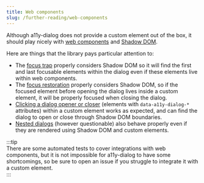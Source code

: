 ```yaml
---
title: Web components
slug: /further-reading/web-components
---
```


Although a11y-dialog does not provide a custom element out of the box, it should play nicely with [web components](https://developer.mozilla.org/en-US/docs/Web/API/Web_components) and [Shadow DOM](https://developer.mozilla.org/en-US/docs/Web/API/Web_components/Using_shadow_DOM).

Here are things that the library pays particular attention to:

- The [focus trap](advanced.focus_considerations.md#focus-trap) properly considers Shadow DOM so it will find the first and last focusable elements within the dialog even if these elements live within web components.
- The [focus restoration](advanced.focus_considerations.md#focus-restoration) properly considers Shadow DOM, so if the focused element before opening the dialog lives inside a custom element, it will be properly focused when closing the dialog.
- [Clicking a dialog opener or closer](usage.interactions.md#dom-api) (elements with `data-a11y-dialog-*` attributes) within a custom element works as expected, and can find the dialog to open or close through Shadow DOM boundaries.
- [Nested dialogs](advanced.nested_dialogs.md) (however questionable) also behave properly even if they are rendered using Shadow DOM and custom elements.

:::tip  
There are some automated tests to cover integrations with web components, but it is not impossible for a11y-dialog to have some shortcomings, so be sure to open an issue if you struggle to integrate it with a custom element.  
:::
